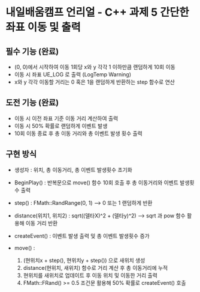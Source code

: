 # 내일배움캠프 언리얼 - C++ 과제 5 간단한 좌표 이동 및 출력

## 필수 기능 (완료)

- (0, 0)에서 시작하여 이동 1회당 x와 y 각각 1 이하만큼 랜덤하게 10회 이동
- 이동 시 좌표 UE_LOG 로 출력 (LogTemp Warning)
- x와 y 각각 이동할 거리는 0 혹은 1을 랜덤하게 반환하는 step 함수로 연산


## 도전 기능 (완료)

- 이동 시 이전 좌표 기준 이동 거리 계산하여 출력
- 이동 시 50% 확률로 랜덤하게 이벤트 발생
- 10회 이동 종료 후 총 이동 거리와 총 이벤트 발생 횟수 출력

## 구현 방식

- 생성자 : 위치, 총 이동거리, 총 이벤트 발생횟수 초기화

- BeginPlay() : 반복문으로 move() 함수 10회 호출 후 총 이동거리와 이벤트 발생횟수 출력

- step() : FMath::RandRange(0, 1) --> 0 또는 1 랜덤하게 반환

- distance(위치1, 위치2) : sqrt((델타X)^2 + (델타y)^2) --> sqrt 과 pow 함수 활용해 이동 거리 반환

- createEvent() : 이벤트 발생 출력 및 총 이벤트 발생횟수 증가

- move() :
	1. (현위치x + step(), 현위치y + step()) 으로 새위치 생성
	2. distance(현위치, 새위치) 함수로 거리 계산 후 총 이동거리에 누적
	3. 현위치를 새위치로 업데이트 후 이동 위치 및 이동한 거리 출력
	4. FMath::FRand() >= 0.5 조건문 활용해 50% 확률로 createEvent() 호출
